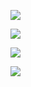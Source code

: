 ![](https://www.nta.go.jp/tmp/f6a49e9d-5df8-46ff-b301-5d15e611ec7d/images/6cf22fe123f2e4392fd80766149ede5ad9a663f4f88d68daa2d2471464ae8be8.jpg)

![](https://www.nta.go.jp/tmp/f6a49e9d-5df8-46ff-b301-5d15e611ec7d/images/936be6d197219a52b4409411888da7ce0ee5e27f8e82d009cdcb6dd72f81fe04.jpg)

![](https://www.nta.go.jp/tmp/f6a49e9d-5df8-46ff-b301-5d15e611ec7d/images/92ca4e8ddcd5fdf24b0c6774203f45430f5895b56d235cd15b070e354ec3c680.jpg)

![](https://www.nta.go.jp/tmp/f6a49e9d-5df8-46ff-b301-5d15e611ec7d/images/f4dc846c0906bde49543954746a0265692ecf1fb99e2f30c4fbc720a29c93d24.jpg)